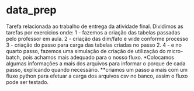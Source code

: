 # data_prep
Tarefa relacionada ao trabalho de entrega da atividade final.
Dividimos as tarefas por exercicios onde:
1 - fazemos a criação das tabelas passadas pelo professor em aula.
2 - criação das dim/fato e wide conforme processo
3 - criação do passo para carga das tabelas criadas no passo 2.
4 - e no quarto passo, fazemos uma simulação de criação de utilização do micro-batch, pois achamos mais adequado para o nosso fluxo.
*Colocamos algumas informações a mais dos arquivos para informar o porque de cada passo, explicando quando necessário.
**criamos um passo a mais com um fluxo python para efetuar a carga dos arquivos csv no banco, assim o fluxo pode ser testado.
